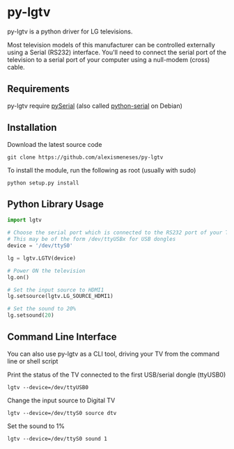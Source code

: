 py-lgtv
=======

py-lgtv is a python driver for LG televisions.

Most television models of this manufacturer can be controlled externally using a Serial (RS232) interface.
You'll need to connect the serial port of the television to a serial port of your computer using a null-modem (cross) cable.


Requirements
------------

py-lgtv require [pySerial](http://pyserial.sourceforge.net/) (also called [python-serial](https://packages.debian.org/fr/wheezy/python-serial) on Debian)


Installation
------------

Download the latest source code

    git clone https://github.com/alexismeneses/py-lgtv


To install the module, run the following as root (usually with sudo)

    python setup.py install


Python Library Usage
--------------------

```python
import lgtv

# Choose the serial port which is connected to the RS232 port of your TV
# This may be of the form /dev/ttyUSBx for USB dongles
device = '/dev/ttyS0'

lg = lgtv.LGTV(device)

# Power ON the television
lg.on()

# Set the input source to HDMI1
lg.setsource(lgtv.LG_SOURCE_HDMI1)

# Set the sound to 20%
lg.setsound(20)
```


Command Line Interface
----------------------

You can also use py-lgtv as a CLI tool, driving your TV from the command line or shell script

Print the status of the TV connected to the first USB/serial dongle (ttyUSB0)
```Shell
lgtv --device=/dev/ttyUSB0
```

Change the input source to Digital TV
```Shell
lgtv --device=/dev/ttyS0 source dtv
```

Set the sound to 1%
```Shell
lgtv --device=/dev/ttyS0 sound 1
```

